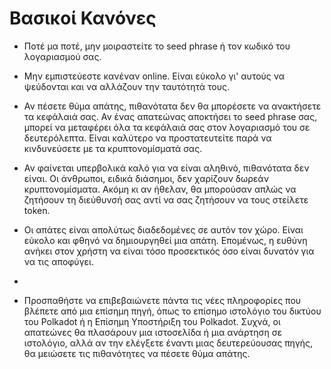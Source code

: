 # Βασικοί Κανόνες

- Ποτέ μα ποτέ, μην μοιραστείτε το seed phrase ή τον κωδικό του λογαριασμού σας.
 - Μην εμπιστεύεστε κανέναν online. Είναι εύκολο γι' αυτούς να ψεύδονται και να αλλάζουν την ταυτότητά τους.
  
 - Αν πέσετε θύμα απάτης, πιθανότατα δεν θα μπορέσετε να ανακτήσετε τα κεφάλαιά σας. Αν ένας απατεώνας αποκτήσει το seed phrase σας, μπορεί να μεταφέρει όλα τα κεφάλαιά σας στον λογαριασμό του σε δευτερόλεπτα. Είναι καλύτερο να προστατευτείτε παρά να κινδυνεύσετε με τα κρυπτονομίσματά σας.
  
 - Αν φαίνεται υπερβολικά καλό για να είναι αληθινό, πιθανότατα δεν είναι. Οι άνθρωποι, ειδικά διάσημοι, δεν χαρίζουν δωρεάν κρυπτονομίσματα. Ακόμη κι αν ήθελαν, θα μπορούσαν απλώς να ζητήσουν τη διεύθυνσή σας αντί να σας ζητήσουν να τους στείλετε token.

 - Οι απάτες είναι απολύτως διαδεδομένες σε αυτόν τον χώρο. Είναι εύκολο και φθηνό να δημιουργηθεί μια απάτη. Επομένως, η ευθύνη ανήκει στον χρήστη να είναι τόσο προσεκτικός όσο είναι δυνατόν για να τις αποφύγει.
- 
 - Προσπαθήστε να επιβεβαιώνετε πάντα τις νέες πληροφορίες που βλέπετε από μια επίσημη πηγή, όπως το επίσημο ιστολόγιο του δικτύου του Polkadot ή η Επίσημη Υποστήριξη του Polkadot. Συχνά, οι απατεώνες θα πλασάρουν μια ιστοσελίδα ή μια ανάρτηση σε ιστολόγιο, αλλά αν την ελέγξετε έναντι μιας δευτερεύουσας πηγής, θα μειώσετε τις πιθανότητες να πέσετε θύμα απάτης.
